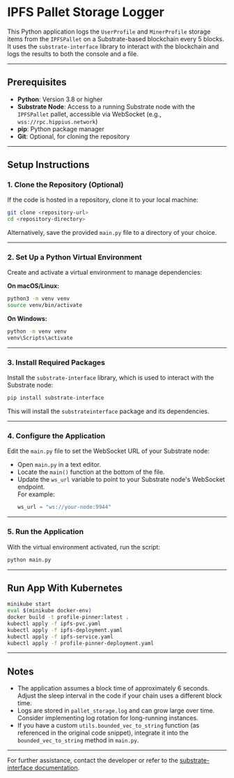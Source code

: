 # IPFS Pallet Storage Logger

This Python application logs the `UserProfile` and `MinerProfile` storage items from the `IPFSPallet` on a Substrate-based blockchain every 5 blocks. It uses the `substrate-interface` library to interact with the blockchain and logs the results to both the console and a file.

---

## Prerequisites

- **Python**: Version 3.8 or higher  
- **Substrate Node**: Access to a running Substrate node with the `IPFSPallet` pallet, accessible via WebSocket (e.g., `wss://rpc.hippius.network`)
- **pip**: Python package manager  
- **Git**: Optional, for cloning the repository

---

## Setup Instructions

### 1. Clone the Repository (Optional)

If the code is hosted in a repository, clone it to your local machine:

```bash
git clone <repository-url>
cd <repository-directory>
```

Alternatively, save the provided `main.py` file to a directory of your choice.

---

### 2. Set Up a Python Virtual Environment

Create and activate a virtual environment to manage dependencies:

**On macOS/Linux:**
```bash
python3 -m venv venv
source venv/bin/activate
```

**On Windows:**
```cmd
python -m venv venv
venv\Scripts\activate
```

---

### 3. Install Required Packages

Install the `substrate-interface` library, which is used to interact with the Substrate node:

```bash
pip install substrate-interface
```

This will install the `substrateinterface` package and its dependencies.

---

### 4. Configure the Application

Edit the `main.py` file to set the WebSocket URL of your Substrate node:

- Open `main.py` in a text editor.
- Locate the `main()` function at the bottom of the file.
- Update the `ws_url` variable to point to your Substrate node's WebSocket endpoint.  
  For example:
  ```python
  ws_url = "ws://your-node:9944"
  ```

---

### 5. Run the Application

With the virtual environment activated, run the script:

```bash
python main.py
```

---

## Run App With Kubernetes

```bash
minikube start
eval $(minikube docker-env)
docker build -t profile-pinner:latest .
kubectl apply -f ipfs-pvc.yaml
kubectl apply -f ipfs-deployment.yaml
kubectl apply -f ipfs-service.yaml
kubectl apply -f profile-pinner-deployment.yaml
```

---

## Notes

- The application assumes a block time of approximately 6 seconds. Adjust the sleep interval in the code if your chain uses a different block time.
- Logs are stored in `pallet_storage.log` and can grow large over time. Consider implementing log rotation for long-running instances.
- If you have a custom `utils.bounded_vec_to_string` function (as referenced in the original code snippet), integrate it into the `bounded_vec_to_string` method in `main.py`.

---

For further assistance, contact the developer or refer to the [substrate-interface documentation](https://github.com/polkascan/py-substrate-interface).

